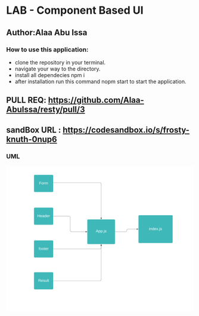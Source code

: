 # LAB - Component Based UI

## Author:Alaa Abu Issa

### How to use this application:

- clone the repository in your terminal.
- navigate your way to the directory.
- install all dependecies npm i
- after installation run this command nopm start to start the application.




## PULL REQ: https://github.com/Alaa-AbuIssa/resty/pull/3
## sandBox URL : https://codesandbox.io/s/frosty-knuth-0nup6

### UML 
<img src="./images/class26.png" />
